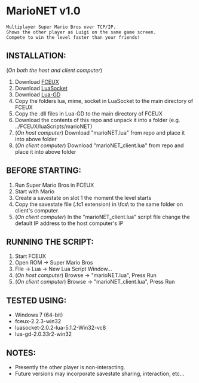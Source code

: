# MarioNET v1.0

	Multiplayer Super Mario Bros over TCP/IP.
	Shows the other player as Luigi on the same game screen.
	Compete to win the level faster than your friends!

## INSTALLATION:
(*On both the host and client computer*)
 1. Download [FCEUX](http://sourceforge.net/projects/fceultra/files/Binaries/2.2.3/fceux-2.2.3-win32.zip/download)
 2. Download [LuaSocket](http://files.luaforge.net/releases/luasocket/luasocket/luasocket-2.0.2/luasocket-2.0.2-lua-5.1.2-Win32-vc8.zip)
 3. Download [Lua-GD](https://sourceforge.net/projects/lua-gd/files/latest/download)
 4. Copy the folders lua, mime, socket in LuaSocket to the main directory of FCEUX
 5. Copy the .dll files in Lua-GD to the main directory of FCEUX
 6. Download the contents of this repo and unpack it into a folder (e.g. ../FCEUX/luaScripts/marioNET)
 7. (*On host computer*) Download "marioNET.lua" from repo and place it into above folder
 8. (*On client computer*) Download "marioNET_client.lua" from repo and place it into above folder

## BEFORE STARTING:
 1. Run Super Mario Bros in FCEUX
 2. Start with Mario
 3. Create a savestate on slot 1 the moment the level starts
 4. Copy the savestate file (.fc1 extension) in \fcs\ to the same folder on client's computer
 5. (*On client computer*) In the "marioNET_client.lua" script file change the default IP address to the host computer's IP

## RUNNING THE SCRIPT:
 1. Start FCEUX
 2. Open ROM -> Super Mario Bros
 3. File -> Lua -> New Lua Script Window...
 4. (*On host computer*) Browse -> "marioNET.lua", Press Run
 5. (*On client computer*) Browse -> "marioNET_client.lua", Press Run

## TESTED USING:
 * Windows 7 (64-bit)
 * fceux-2.2.3-win32
 * luasocket-2.0.2-lua-5.1.2-Win32-vc8
 * lua-gd-2.0.33r2-win32

## NOTES:
 * Presently the other player is non-interacting.
 * Future versions may incorporate savestate sharing, interaction, etc...
